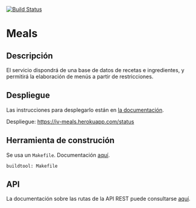 [![Build Status](https://travis-ci.com/danipozo/meals.svg?branch=master)](https://travis-ci.com/danipozo/meals)

# Meals

## Descripción

El servicio dispondrá de una base de datos de recetas e ingredientes, y
permitirá la elaboración de menús a partir de restricciones.

## Despliegue

Las instrucciones para desplegarlo están en [la documentación](doc/Despliegue.md).

Despliegue: https://iv-meals.herokuapp.com/status

## Herramienta de construción

Se usa un `Makefile`. Documentación [aquí](doc/HerramientaConstrucción.md).

`buildtool: Makefile `

## API

La documentación sobre las rutas de la API REST puede consultarse [aquí](doc/API.md).
